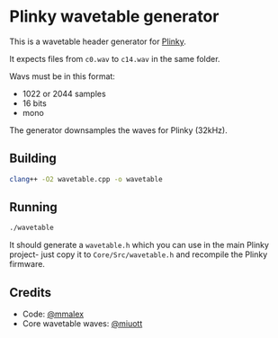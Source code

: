 # Plinky wavetable generator

This is a wavetable header generator for [Plinky](http://www.plinkysynth.com/).

It expects files from `c0.wav` to `c14.wav` in the same folder.

Wavs must be in this format:

- 1022 or 2044 samples
- 16 bits
- mono

The generator downsamples the waves for Plinky (32kHz).

## Building

```sh
clang++ -O2 wavetable.cpp -o wavetable
```

## Running

```sh
./wavetable
```

It should generate a `wavetable.h` which you can use in the main Plinky project- just copy it to `Core/Src/wavetable.h` and recompile the Plinky firmware.

## Credits

- Code: [@mmalex](https://twitter.com/mmalex)
- Core wavetable waves: [@miuott](https://twitter.com/miuott)

